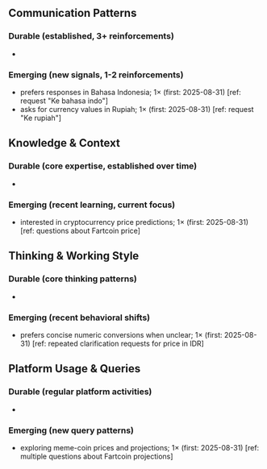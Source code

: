 ## Communication Patterns
### Durable (established, 3+ reinforcements)
- 

### Emerging (new signals, 1-2 reinforcements)
- prefers responses in Bahasa Indonesia; 1× (first: 2025-08-31) [ref: request "Ke bahasa indo"]
- asks for currency values in Rupiah; 1× (first: 2025-08-31) [ref: request "Ke rupiah"]

## Knowledge & Context
### Durable (core expertise, established over time)
- 

### Emerging (recent learning, current focus)  
- interested in cryptocurrency price predictions; 1× (first: 2025-08-31) [ref: questions about Fartcoin price]

## Thinking & Working Style
### Durable (core thinking patterns)
- 

### Emerging (recent behavioral shifts)
- prefers concise numeric conversions when unclear; 1× (first: 2025-08-31) [ref: repeated clarification requests for price in IDR]

## Platform Usage & Queries
### Durable (regular platform activities)
- 

### Emerging (new query patterns)
- exploring meme-coin prices and projections; 1× (first: 2025-08-31) [ref: multiple questions about Fartcoin projections]
